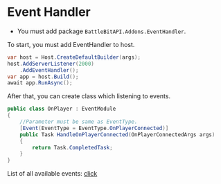 # Event Handler 
- You must add package `BattleBitAPI.Addons.EventHandler`.

To start, you must add EventHandler to host.

```csharp
var host = Host.CreateDefaultBuilder(args);
host.AddServerListener(2000)
    .AddEventHandler();
var app = host.Build();
await app.RunAsync();
```

After that, you can create class which listening to events.

```csharp
public class OnPlayer : EventModule
{
    //Parameter must be same as EventType. 
    [Event(EventType = EventType.OnPlayerConnected)]
    public Task HandleOnPlayerConnected(OnPlayerConnectedArgs args)
    {
        return Task.CompletedTask;
    }
}
```

List of all available events: [click](https://nes0x.github.io/BattleBitAPI.Addons/documentation/BattleBitAPI.Addons.EventHandler.Common.EventType.html)
